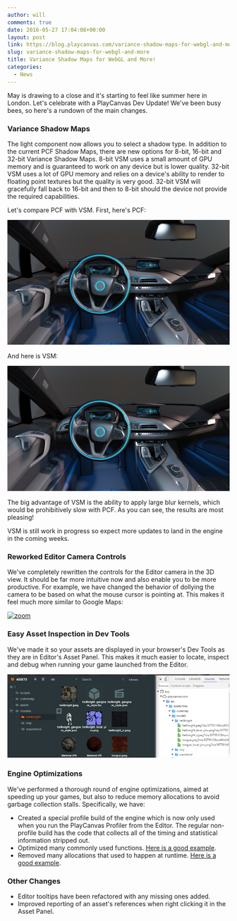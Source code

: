 ```yaml
---
author: will
comments: true
date: 2016-05-27 17:04:08+00:00
layout: post
link: https://blog.playcanvas.com/variance-shadow-maps-for-webgl-and-more/
slug: variance-shadow-maps-for-webgl-and-more
title: Variance Shadow Maps for WebGL and More!
categories:
  - News
---
```


May is drawing to a close and it's starting to feel like summer here in London. Let's celebrate with a PlayCanvas Dev Update! We've been busy bees, so here's a rundown of the main changes.

### Variance Shadow Maps

The light component now allows you to select a shadow type. In addition to the current PCF Shadow Maps, there are new options for 8-bit, 16-bit and 32-bit Variance Shadow Maps. 8-bit VSM uses a small amount of GPU memory and is guaranteed to work on any device but is lower quality. 32-bit VSM uses a lot of GPU memory and relies on a device's ability to render to floating point textures but the quality is very good. 32-bit VSM will gracefully fall back to 16-bit and then to 8-bit should the device not provide the required capabilities.

Let's compare PCF with VSM. First, here's PCF:

[![shadows-sm](/assets/media/shadows-sm.png)](/assets/media/shadows-sm.png)

And here is VSM:

[![shadows-vsm](/assets/media/shadows-vsm.png)](/assets/media/shadows-vsm.png)

The big advantage of VSM is the ability to apply large blur kernels, which would be prohibitively slow with PCF. As you can see, the results are most pleasing!

VSM is still work in progress so expect more updates to land in the engine in the coming weeks.

### Reworked Editor Camera Controls

We've completely rewritten the controls for the Editor camera in the 3D view. It should be far more intuitive now and also enable you to be more productive. For example, we have changed the behavior of dollying the camera to be based on what the mouse cursor is pointing at. This makes it feel much more similar to Google Maps:

[![zoom](/assets/media/zoom.gif)](/assets/media/zoom.gif)

### Easy Asset Inspection in Dev Tools

We've made it so your assets are displayed in your browser's Dev Tools as they are in Editor's Asset Panel. This makes it much easier to locate, inspect and debug when running your game launched from the Editor.

[![devtoolsassets](/assets/media/devtoolsassets-1.png)](/assets/media/devtoolsassets-1.png)

### Engine Optimizations

We've performed a thorough round of engine optimizations, aimed at speeding up your games, but also to reduce memory allocations to avoid garbage collection stalls. Specifically, we have:

- Created a special profile build of the engine which is now only used when you run the PlayCanvas Profiler from the Editor. The regular non-profile build has the code that collects all of the timing and statistical information stripped out.
- Optimized many commonly used functions. [Here is a good example](https://github.com/playcanvas/engine/commit/0212abf7a65ab8e26894275e630790ad6d04c904).
- Removed many allocations that used to happen at runtime. [Here is a good example](https://github.com/playcanvas/engine/commit/3b8dc59b379d337e16b6237d48af30dfa43c3599).

### Other Changes

- Editor tooltips have been refactored with any missing ones added.
- Improved reporting of an asset's references when right clicking it in the Asset Panel.
